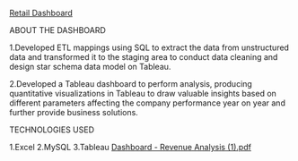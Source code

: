[Retail Dashboard](https://prod-uk-a.online.tableau.com/t/hft/views/PriceDashboard1/Dashboard1)


ABOUT THE DASHBOARD

1.Developed ETL mappings using SQL to extract the data from unstructured data and transformed it to the staging area to conduct data cleaning and design star schema data model on Tableau.

2.Developed a Tableau dashboard to perform analysis, producing quantitative visualizations in Tableau to draw valuable insights based on different parameters affecting the company performance year on year and further provide business solutions.

TECHNOLOGIES USED

1.Excel
2.MySQL
3.Tableau
[Dashboard - Revenue Analysis (1).pdf](https://github.com/kumarvishva/Tableau-Dashboards/files/11001221/Dashboard.-.Revenue.Analysis.1.pdf)
